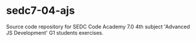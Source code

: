 # sedc7-04-ajs
Source code repository for SEDC Code Academy 7.0 4th subject 'Advanced JS Development' G1 students exercises.
